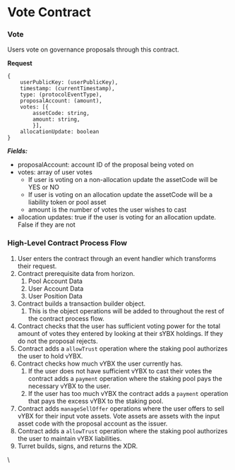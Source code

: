 # Vote Contract

### Vote

Users vote on governance proposals through this contract.&#x20;

**Request**

```
{    
    userPublicKey: (userPublicKey), 
    timestamp: (currentTimestamp), 
    type: (protocolEventType), 
    proposalAccount: (amount), 
    votes: [{ 
        assetCode: string,
        amount: string,
        }],
    allocationUpdate: boolean
}
```

_**Fields:**_

* proposalAccount: account ID of the proposal being voted on
* votes: array of user votes
  * If user is voting on a non-allocation update the assetCode will be YES or NO
  * If user is voting on an allocation update the assetCode will be a liability token or pool asset
  * amount is the number of votes the user wishes to cast
* allocation updates: true if the user is voting for an allocation update. False if they are not

### High-Level Contract Process Flow

1. User enters the contract through an event handler which transforms their request.
2. Contract prerequisite data from horizon.
   1. Pool Account Data
   2. User Account Data
   3. User Position Data
3. Contract builds a transaction builder object.
   1. This is the object operations will be added to throughout the rest of the contract process flow.
4. Contract checks that the user has sufficient voting power for the total amount of votes they entered by looking at their sYBX holdings. If they do not the proposal rejects.
5. Contract adds a `allowTrust` operation where the staking pool authorizes the user to hold vYBX.
6. Contract checks how much vYBX the user currently has.
   1. If the user does not have sufficient vYBX to cast their votes the contract adds a `payment` operation where the staking pool pays the necessary vYBX to the user.
   2. If the user has too much vYBX the contract adds a `payment` operation that pays the excess vYBX to the staking pool.
7. Contract adds `manageSellOffer` operations where the user offers to sell vYBX for their input vote assets. Vote assets are assets with the input asset code with the proposal account as the issuer.&#x20;
8. Contract adds a `allowTrust` operation where the staking pool authorizes the user to maintain vYBX liabilities.
9. Turret builds, signs, and returns the XDR.







\




